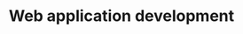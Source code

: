 ---
title: Web application development
description: >
  Lorem ipsum dolor ...
img: 'article-images/baby-outtie.jpg'
tags: 
  - healthcare
type: capability
head:
  meta:
    - name: 'type'
      content: 'capability'
---